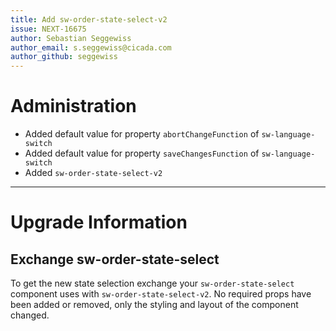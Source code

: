 ```yaml
---
title: Add sw-order-state-select-v2
issue: NEXT-16675
author: Sebastian Seggewiss
author_email: s.seggewiss@cicada.com 
author_github: seggewiss
---
```

# Administration
* Added default value for property `abortChangeFunction` of `sw-language-switch`
* Added default value for property `saveChangesFunction` of `sw-language-switch`
* Added `sw-order-state-select-v2`
___
# Upgrade Information
## Exchange sw-order-state-select
To get the new state selection exchange your `sw-order-state-select` component uses with `sw-order-state-select-v2`.
No required props have been added or removed, only the styling and layout of the component changed.
